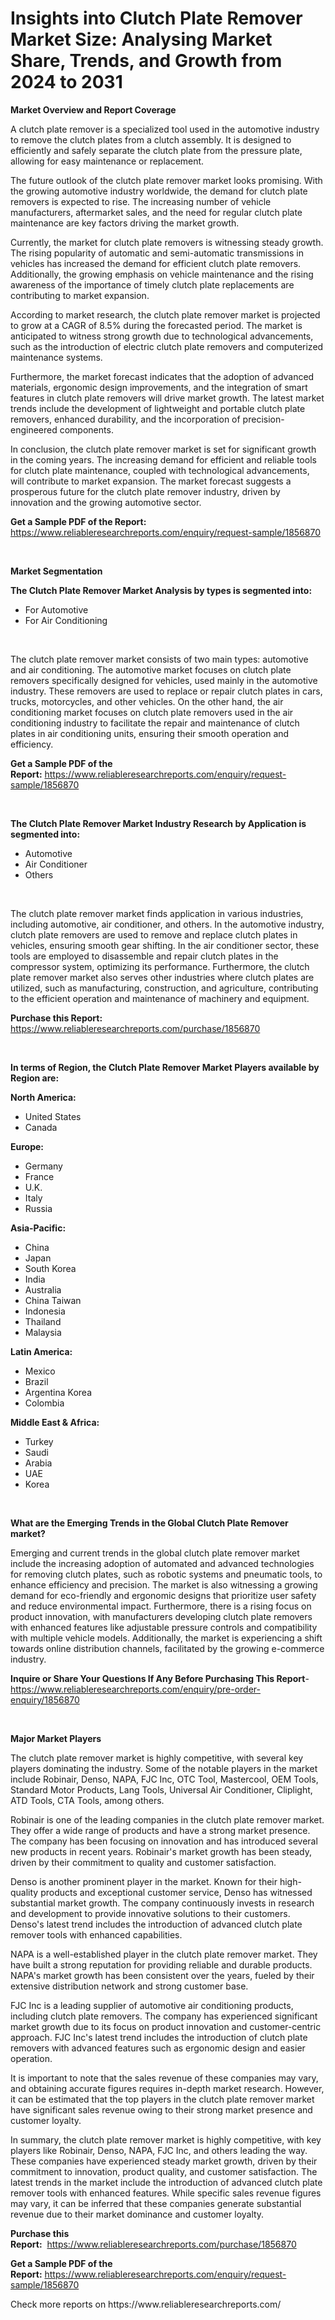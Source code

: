 <p><h1>Insights into Clutch Plate Remover Market Size: Analysing Market Share, Trends, and Growth from 2024 to 2031</h1></p><p><strong>Market Overview and Report Coverage</strong></p>
<p><p>A clutch plate remover is a specialized tool used in the automotive industry to remove the clutch plates from a clutch assembly. It is designed to efficiently and safely separate the clutch plate from the pressure plate, allowing for easy maintenance or replacement.</p><p>The future outlook of the clutch plate remover market looks promising. With the growing automotive industry worldwide, the demand for clutch plate removers is expected to rise. The increasing number of vehicle manufacturers, aftermarket sales, and the need for regular clutch plate maintenance are key factors driving the market growth.</p><p>Currently, the market for clutch plate removers is witnessing steady growth. The rising popularity of automatic and semi-automatic transmissions in vehicles has increased the demand for efficient clutch plate removers. Additionally, the growing emphasis on vehicle maintenance and the rising awareness of the importance of timely clutch plate replacements are contributing to market expansion.</p><p>According to market research, the clutch plate remover market is projected to grow at a CAGR of 8.5% during the forecasted period. The market is anticipated to witness strong growth due to technological advancements, such as the introduction of electric clutch plate removers and computerized maintenance systems.</p><p>Furthermore, the market forecast indicates that the adoption of advanced materials, ergonomic design improvements, and the integration of smart features in clutch plate removers will drive market growth. The latest market trends include the development of lightweight and portable clutch plate removers, enhanced durability, and the incorporation of precision-engineered components.</p><p>In conclusion, the clutch plate remover market is set for significant growth in the coming years. The increasing demand for efficient and reliable tools for clutch plate maintenance, coupled with technological advancements, will contribute to market expansion. The market forecast suggests a prosperous future for the clutch plate remover industry, driven by innovation and the growing automotive sector.</p></p>
<p><strong>Get a Sample PDF of the Report:</strong> <a href="https://www.reliableresearchreports.com/enquiry/request-sample/1856870">https://www.reliableresearchreports.com/enquiry/request-sample/1856870</a></p>
<p>&nbsp;</p>
<p><strong>Market Segmentation</strong></p>
<p><strong>The Clutch Plate Remover Market Analysis by types is segmented into:</strong></p>
<p><ul><li>For Automotive</li><li>For Air Conditioning</li></ul></p>
<p>&nbsp;</p>
<p><p>The clutch plate remover market consists of two main types: automotive and air conditioning. The automotive market focuses on clutch plate removers specifically designed for vehicles, used mainly in the automotive industry. These removers are used to replace or repair clutch plates in cars, trucks, motorcycles, and other vehicles. On the other hand, the air conditioning market focuses on clutch plate removers used in the air conditioning industry to facilitate the repair and maintenance of clutch plates in air conditioning units, ensuring their smooth operation and efficiency.</p></p>
<p><strong>Get a Sample PDF of the Report:</strong>&nbsp;<a href="https://www.reliableresearchreports.com/enquiry/request-sample/1856870">https://www.reliableresearchreports.com/enquiry/request-sample/1856870</a></p>
<p>&nbsp;</p>
<p><strong>The Clutch Plate Remover Market Industry Research by Application is segmented into:</strong></p>
<p><ul><li>Automotive</li><li>Air Conditioner</li><li>Others</li></ul></p>
<p>&nbsp;</p>
<p><p>The clutch plate remover market finds application in various industries, including automotive, air conditioner, and others. In the automotive industry, clutch plate removers are used to remove and replace clutch plates in vehicles, ensuring smooth gear shifting. In the air conditioner sector, these tools are employed to disassemble and repair clutch plates in the compressor system, optimizing its performance. Furthermore, the clutch plate remover market also serves other industries where clutch plates are utilized, such as manufacturing, construction, and agriculture, contributing to the efficient operation and maintenance of machinery and equipment.</p></p>
<p><strong>Purchase this Report:</strong>&nbsp; <a href="https://www.reliableresearchreports.com/purchase/1856870">https://www.reliableresearchreports.com/purchase/1856870</a></p>
<p>&nbsp;</p>
<p><strong>In terms of Region, the Clutch Plate Remover Market Players available by Region are:</strong></p>
<p>
    <p> <strong> North America: </strong>
        <ul>
            <li>United States</li>
            <li>Canada</li>
        </ul>
        </p> 
    <p> <strong> Europe: </strong>
        <ul>
            <li>Germany</li>
            <li>France</li>
            <li>U.K.</li>
            <li>Italy</li>
            <li>Russia</li>
        </ul>
        </p> 
    <p> <strong> Asia-Pacific: </strong>
        <ul>
            <li>China</li>
            <li>Japan</li>
            <li>South Korea</li>
            <li>India</li>
            <li>Australia</li>
            <li>China Taiwan</li>
            <li>Indonesia</li>
            <li>Thailand</li>
            <li>Malaysia</li>
        </ul>
        </p> 
    <p> <strong> Latin America: </strong>
        <ul>
            <li>Mexico</li>
            <li>Brazil</li>
            <li>Argentina Korea</li>
            <li>Colombia</li>
        </ul>
        </p> 
    <p> <strong> Middle East & Africa: </strong>
        <ul>
            <li>Turkey</li>
            <li>Saudi</li>
            <li>Arabia</li>
            <li>UAE</li>
            <li>Korea</li>
        </ul>
    </p>
    </p>
<p>&nbsp;</p>
<p><strong>What are the Emerging Trends in the Global Clutch Plate Remover market?</strong></p>
<p><p>Emerging and current trends in the global clutch plate remover market include the increasing adoption of automated and advanced technologies for removing clutch plates, such as robotic systems and pneumatic tools, to enhance efficiency and precision. The market is also witnessing a growing demand for eco-friendly and ergonomic designs that prioritize user safety and reduce environmental impact. Furthermore, there is a rising focus on product innovation, with manufacturers developing clutch plate removers with enhanced features like adjustable pressure controls and compatibility with multiple vehicle models. Additionally, the market is experiencing a shift towards online distribution channels, facilitated by the growing e-commerce industry.</p></p>
<p><strong>Inquire or Share Your Questions If Any Before Purchasing This Report</strong>- <a href="https://www.reliableresearchreports.com/enquiry/pre-order-enquiry/1856870">https://www.reliableresearchreports.com/enquiry/pre-order-enquiry/1856870</a></p>
<p>&nbsp;</p>
<p><strong>Major Market Players</strong></p>
<p><p>The clutch plate remover market is highly competitive, with several key players dominating the industry. Some of the notable players in the market include Robinair, Denso, NAPA, FJC Inc, OTC Tool, Mastercool, OEM Tools, Standard Motor Products, Lang Tools, Universal Air Conditioner, Cliplight, ATD Tools, CTA Tools, among others.</p><p>Robinair is one of the leading companies in the clutch plate remover market. They offer a wide range of products and have a strong market presence. The company has been focusing on innovation and has introduced several new products in recent years. Robinair's market growth has been steady, driven by their commitment to quality and customer satisfaction.</p><p>Denso is another prominent player in the market. Known for their high-quality products and exceptional customer service, Denso has witnessed substantial market growth. The company continuously invests in research and development to provide innovative solutions to their customers. Denso's latest trend includes the introduction of advanced clutch plate remover tools with enhanced capabilities.</p><p>NAPA is a well-established player in the clutch plate remover market. They have built a strong reputation for providing reliable and durable products. NAPA's market growth has been consistent over the years, fueled by their extensive distribution network and strong customer base.</p><p>FJC Inc is a leading supplier of automotive air conditioning products, including clutch plate removers. The company has experienced significant market growth due to its focus on product innovation and customer-centric approach. FJC Inc's latest trend includes the introduction of clutch plate removers with advanced features such as ergonomic design and easier operation.</p><p>It is important to note that the sales revenue of these companies may vary, and obtaining accurate figures requires in-depth market research. However, it can be estimated that the top players in the clutch plate remover market have significant sales revenue owing to their strong market presence and customer loyalty.</p><p>In summary, the clutch plate remover market is highly competitive, with key players like Robinair, Denso, NAPA, FJC Inc, and others leading the way. These companies have experienced steady market growth, driven by their commitment to innovation, product quality, and customer satisfaction. The latest trends in the market include the introduction of advanced clutch plate remover tools with enhanced features. While specific sales revenue figures may vary, it can be inferred that these companies generate substantial revenue due to their market dominance and customer loyalty.</p></p>
<p><strong>Purchase this Report:</strong>&nbsp;&nbsp;<a href="https://www.reliableresearchreports.com/purchase/1856870">https://www.reliableresearchreports.com/purchase/1856870</a></p>
<p></p>
<p><strong>Get a Sample PDF of the Report:</strong>&nbsp;<a href="https://www.reliableresearchreports.com/enquiry/request-sample/1856870">https://www.reliableresearchreports.com/enquiry/request-sample/1856870</a></p>
<p>Check more reports on https://www.reliableresearchreports.com/</p>